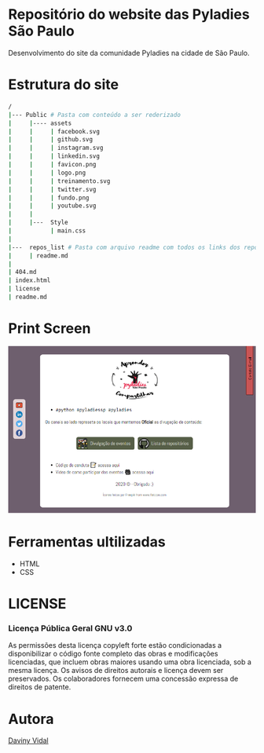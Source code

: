 # Repositório do website das Pyladies São Paulo

Desenvolvimento do site da comunidade Pyladies na cidade de São Paulo.

# Estrutura do site
```bash
/
|--- Public # Pasta com conteúdo a ser rederizado
|     |---- assets
|     |     | facebook.svg
|     |     | github.svg
|     |     | instagram.svg
|     |     | linkedin.svg
|     |     | favicon.png
|     |     | logo.png
|     |     | treinamento.svg
|     |     | twitter.svg
|     |     | fundo.png
|     |     | youtube.svg
|     | 
|     |---  Style
|           | main.css
|       
|---  repos_list # Pasta com arquivo readme com todos os links dos repositórios 
|     | readme.md
|
| 404.md
| index.html
| license
| readme.md 
```

# Print Screen


![Print Screen](./public/assets/print_screen.png)


# Ferramentas ultilizadas

* HTML
* CSS
  
# LICENSE
### Licença Pública Geral GNU v3.0
As permissões desta licença copyleft forte estão condicionadas a disponibilizar o código fonte completo das obras e modificações licenciadas, que incluem obras maiores usando uma obra licenciada, sob a mesma licença. Os avisos de direitos autorais e licença devem ser preservados. Os colaboradores fornecem uma concessão expressa de direitos de patente.

# Autora
[Daviny Vidal](http://davinyvidal.github.io)